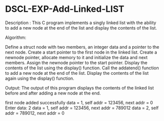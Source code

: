 # DSCL-EXP-Add-Linked-LIST
Description : This C program implements a singly linked list with the ability to add a new node at the end of the list and display the contents of the list.

Algorithm:

Define a struct node with two members, an integer data and a pointer to the next node. Create a start pointer to the first node in the linked list. Create a newnode pointer, allocate memory to it and initialize the data and next members. Assign the newnode pointer to the start pointer. Display the contents of the list using the display() function. Call the addatend() function to add a new node at the end of the list. Display the contents of the list again using the display() function.

Output: The output of this program displays the contents of the linked list before and after adding a new node at the end.

first node added successfully data = 1, self addr = 123456, next addr = 0 Enter data: 2 data = 1, self addr = 123456, next addr = 789012 data = 2, self addr = 789012, next addr = 0
